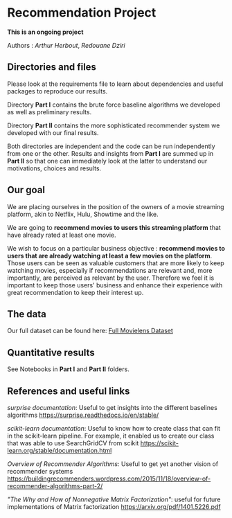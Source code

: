 # Recommendation Project

__This is an ongoing project__

Authors : _Arthur Herbout_, _Redouane Dziri_

## Directories and files

Please look at the requirements file to learn about dependencies and useful packages to reproduce our results.

Directory __Part I__ contains the brute force baseline algorithms we developed as well as preliminary results.

Directory __Part II__ contains the more sophisticated recommender system we developed with our final results.

Both directories are independent and the code can be run independently from one or the other. Results and insights from __Part I__ are summed up in __Part II__ so that one can immediately look at the latter to understand our motivations, choices and results.

## Our goal

We are placing ourselves in the position of the owners of a movie streaming platform, akin to Netflix, Hulu, Showtime and the like.

We are going to **recommend movies to users this streaming platform** that have already rated at least one movie.

We wish to focus on a particular business objective : **recommend movies to users that are already watching at least a few movies on the platform**. Those users can be seen as valuable customers that are more likely to keep watching movies, especially if recommendations are relevant and, more importantly, are perceived as relevant by the user. Therefore we feel it is important to keep those users' business and enhance their experience with great recommendation to keep their interest up.

## The data

Our full dataset can be found here: [Full Movielens Dataset](https://grouplens.org/datasets/movielens/ )

## Quantitative results

See Notebooks in __Part I__ and __Part II__ folders.

## References and useful links

_surprise documentation_: 
Useful to get insights into the different baselines algorithms
https://surprise.readthedocs.io/en/stable/

_scikit-learn documentation_: 
Useful to know how to create class that can fit in the scikit-learn pipeline. 
For example, it enabled us to create our class that was able to use SearchGridCV from scikit
https://scikit-learn.org/stable/documentation.html

_Overview of Recommender Algorithms_:
Useful to get yet another vision of recommender systems
https://buildingrecommenders.wordpress.com/2015/11/18/overview-of-recommender-algorithms-part-2/

_"The Why and How of Nonnegative Matrix Factorization"_:
useful for future implementations of Matrix factorization
https://arxiv.org/pdf/1401.5226.pdf


